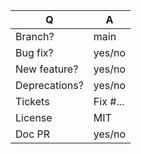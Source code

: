 | Q             | A
| ------------- | ---
| Branch?       | main   <!-- for features -->
| Bug fix?      | yes/no
| New feature?  | yes/no   <!-- don't forget to update CHANGELOG.md file(s) -->
| Deprecations? | yes/no   <!-- don't forget to update UPGRADE-*.md file(s) -->
| Tickets       | Fix #... <!-- prefix each issue number with "Fix #", if any -->
| License       | MIT
| Doc PR        | yes/no

<!--
Replace this notice by a short README for your feature/bugfix. This will help people
understand your PR and can be used as a start for the documentation.

Additionally:
 - Always add tests and ensure they pass.
 - Never break backward compatibility
 - Bug fixes must be submitted against the lowest branch where they apply
   (lowest branches are regularly merged to upper ones so they get the fixes too).
 - Features and deprecations must be submitted against the branch "main".
 - Legacy code removals go to the main branch.
-->
